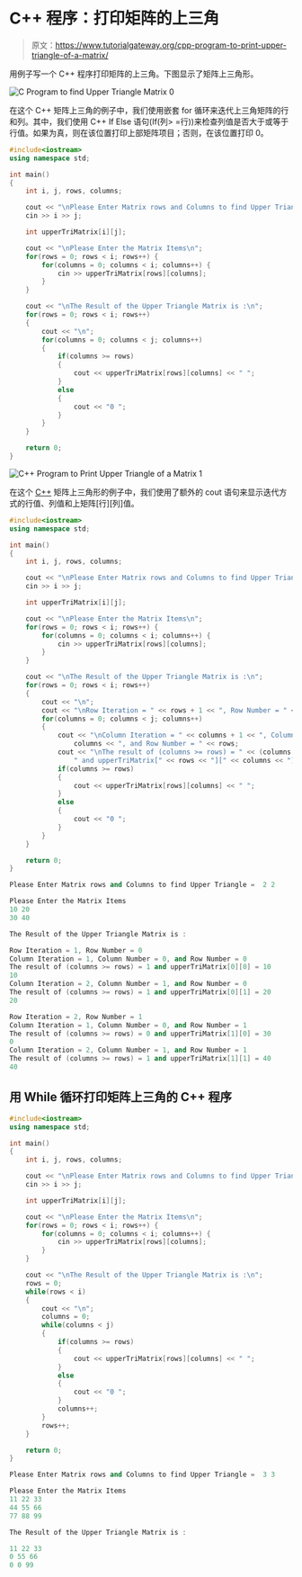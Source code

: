 # C++ 程序：打印矩阵的上三角

> 原文：<https://www.tutorialgateway.org/cpp-program-to-print-upper-triangle-of-a-matrix/>

用例子写一个 C++ 程序打印矩阵的上三角。下图显示了矩阵上三角形。

![C Program to find Upper Triangle Matrix 0](img/4b6ed77c37a9163b17e0be22c5249acc.png)

在这个 C++ 矩阵上三角的例子中，我们使用嵌套 for 循环来迭代上三角矩阵的行和列。其中，我们使用 C++ If Else 语句(If(列> =行))来检查列值是否大于或等于行值。如果为真，则在该位置打印上部矩阵项目；否则，在该位置打印 0。

```cpp
#include<iostream>
using namespace std;

int main()
{
	int i, j, rows, columns;

	cout << "\nPlease Enter Matrix rows and Columns to find Upper Triangle =  ";
	cin >> i >> j;

	int upperTriMatrix[i][j];

	cout << "\nPlease Enter the Matrix Items\n";
	for(rows = 0; rows < i; rows++)	{
		for(columns = 0; columns < i; columns++) {
			cin >> upperTriMatrix[rows][columns];
		}		
	}

 	cout << "\nThe Result of the Upper Triangle Matrix is :\n";
 	for(rows = 0; rows < i; rows++)
  	{
  		cout << "\n";
   		for(columns = 0; columns < j; columns++)
    	{
    		if(columns >= rows)
    		{
    			cout << upperTriMatrix[rows][columns] << " ";
			}
			else
			{
				cout << "0 ";
			}
   	 	}
  	}	

 	return 0;
}
```

![C++ Program to Print Upper Triangle of a Matrix 1](img/a85dd8c63f81f842c9835f5d62e32e1f.png)

在这个 [C++](https://www.tutorialgateway.org/cpp-programs/) 矩阵上三角形的例子中，我们使用了额外的 cout 语句来显示迭代方式的行值、列值和上矩阵[行][列]值。

```cpp
#include<iostream>
using namespace std;

int main()
{
	int i, j, rows, columns;

	cout << "\nPlease Enter Matrix rows and Columns to find Upper Triangle =  ";
	cin >> i >> j;

	int upperTriMatrix[i][j];

	cout << "\nPlease Enter the Matrix Items\n";
	for(rows = 0; rows < i; rows++)	{
		for(columns = 0; columns < i; columns++) {
			cin >> upperTriMatrix[rows][columns];
		}		
	}

 	cout << "\nThe Result of the Upper Triangle Matrix is :\n";
 	for(rows = 0; rows < i; rows++)
  	{
  		cout << "\n";
  		cout << "\nRow Iteration = " << rows + 1 << ", Row Number = " << rows;
   		for(columns = 0; columns < j; columns++)
    	{
    		cout << "\nColumn Iteration = " << columns + 1 << ", Column Number = " << 
			  	columns << ", and Row Number = " << rows;
			cout << "\nThe result of (columns >= rows) = " << (columns >= rows) << 
				" and upperTriMatrix[" << rows << "][" << columns << "] = " << upperTriMatrix[rows][columns] << endl;
    		if(columns >= rows)
    		{
    			cout << upperTriMatrix[rows][columns] << " ";
			}
			else
			{
				cout << "0 ";
			}
   	 	}
  	}	

 	return 0;
}
```

```cpp
Please Enter Matrix rows and Columns to find Upper Triangle =  2 2

Please Enter the Matrix Items
10 20
30 40

The Result of the Upper Triangle Matrix is :

Row Iteration = 1, Row Number = 0
Column Iteration = 1, Column Number = 0, and Row Number = 0
The result of (columns >= rows) = 1 and upperTriMatrix[0][0] = 10
10 
Column Iteration = 2, Column Number = 1, and Row Number = 0
The result of (columns >= rows) = 1 and upperTriMatrix[0][1] = 20
20 

Row Iteration = 2, Row Number = 1
Column Iteration = 1, Column Number = 0, and Row Number = 1
The result of (columns >= rows) = 0 and upperTriMatrix[1][0] = 30
0 
Column Iteration = 2, Column Number = 1, and Row Number = 1
The result of (columns >= rows) = 1 and upperTriMatrix[1][1] = 40
40
```

## 用 While 循环打印矩阵上三角的 C++ 程序

```cpp
#include<iostream>
using namespace std;

int main()
{
	int i, j, rows, columns;

	cout << "\nPlease Enter Matrix rows and Columns to find Upper Triangle =  ";
	cin >> i >> j;

	int upperTriMatrix[i][j];

	cout << "\nPlease Enter the Matrix Items\n";
	for(rows = 0; rows < i; rows++)	{
		for(columns = 0; columns < i; columns++) {
			cin >> upperTriMatrix[rows][columns];
		}		
	}

 	cout << "\nThe Result of the Upper Triangle Matrix is :\n";
 	rows = 0; 
 	while(rows < i)
  	{
  		cout << "\n";
  		columns = 0; 
   		while(columns < j)
    	{
    		if(columns >= rows)
    		{
    			cout << upperTriMatrix[rows][columns] << " ";
			}
			else
			{
				cout << "0 ";
			}
			columns++;
   	 	}
   	 	rows++;
  	}	

 	return 0;
}
```

```cpp
Please Enter Matrix rows and Columns to find Upper Triangle =  3 3

Please Enter the Matrix Items
11 22 33
44 55 66
77 88 99

The Result of the Upper Triangle Matrix is :

11 22 33 
0 55 66 
0 0 99 
```
